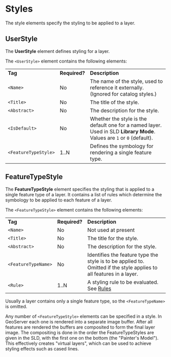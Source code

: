 # Styles

The style elements specify the styling to be applied to a layer.

## UserStyle

The **UserStyle** element defines styling for a layer.

The `<UserStyle>` element contains the following elements:

|                      |               |                                                                                                                        |
|----------------------|---------------|------------------------------------------------------------------------------------------------------------------------|
| **Tag**              | **Required?** | **Description**                                                                                                        |
| `<Name>`             | No            | The name of the style, used to reference it externally. (Ignored for catalog styles.)                                  |
| `<Title>`            | No            | The title of the style.                                                                                                |
| `<Abstract>`         | No            | The description for the style.                                                                                         |
| `<IsDefault>`        | No            | Whether the style is the default one for a named layer. Used in SLD **Library Mode**. Values are `1` or `0` (default). |
| `<FeatureTypeStyle>` | 1..N          | Defines the symbology for rendering a single feature type.                                                             |

## FeatureTypeStyle

The **FeatureTypeStyle** element specifies the styling that is applied to a single feature type of a layer. It contains a list of rules which determine the symbology to be applied to each feature of a layer.

The `<FeatureTypeStyle>` element contains the following elements:

|                     |               |                                                                                                                     |
|---------------------|---------------|---------------------------------------------------------------------------------------------------------------------|
| **Tag**             | **Required?** | **Description**                                                                                                     |
| `<Name>`            | No            | Not used at present                                                                                                 |
| `<Title>`           | No            | The title for the style.                                                                                            |
| `<Abstract>`        | No            | The description for the style.                                                                                      |
| `<FeatureTypeName>` | No            | Identifies the feature type the style is to be applied to. Omitted if the style applies to all features in a layer. |
| `<Rule>`            | 1..N          | A styling rule to be evaluated. See [Rules](rules.md)                                                              |

Usually a layer contains only a single feature type, so the `<FeatureTypeName>` is omitted.

Any number of `<FeatureTypeStyle>` elements can be specified in a style. In GeoServer each one is rendered into a separate image buffer. After all features are rendered the buffers are composited to form the final layer image. The compositing is done in the order the FeatureTypeStyles are given in the SLD, with the first one on the bottom (the "Painter's Model"). This effectively creates "virtual layers", which can be used to achieve styling effects such as cased lines.
